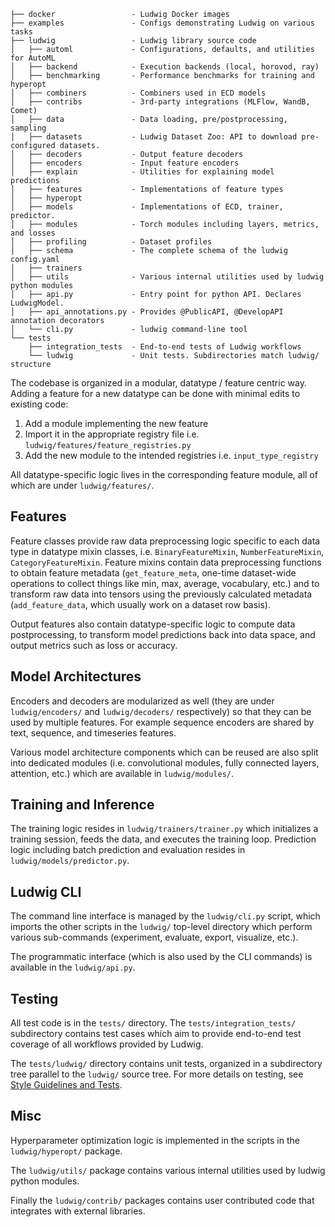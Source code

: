 ```
├── docker                 - Ludwig Docker images
├── examples               - Configs demonstrating Ludwig on various tasks
├── ludwig                 - Ludwig library source code
│   ├── automl             - Configurations, defaults, and utilities for AutoML
│   ├── backend            - Execution backends (local, horovod, ray)
│   ├── benchmarking       - Performance benchmarks for training and hyperopt
│   ├── combiners          - Combiners used in ECD models
│   ├── contribs           - 3rd-party integrations (MLFlow, WandB, Comet)
│   ├── data               - Data loading, pre/postprocessing, sampling
│   ├── datasets           - Ludwig Dataset Zoo: API to download pre-configured datasets.
│   ├── decoders           - Output feature decoders
│   ├── encoders           - Input feature encoders
│   ├── explain            - Utilities for explaining model predictions
│   ├── features           - Implementations of feature types
│   ├── hyperopt
│   ├── models             - Implementations of ECD, trainer, predictor.
│   ├── modules            - Torch modules including layers, metrics, and losses
│   ├── profiling          - Dataset profiles
│   ├── schema             - The complete schema of the ludwig config.yaml
│   ├── trainers
│   ├── utils              - Various internal utilities used by ludwig python modules
│   ├── api.py             - Entry point for python API. Declares LudwigModel.
│   ├── api_annotations.py - Provides @PublicAPI, @DevelopAPI annotation decorators
│   └── cli.py             - ludwig command-line tool
└── tests
    ├── integration_tests  - End-to-end tests of Ludwig workflows
    └── ludwig             - Unit tests. Subdirectories match ludwig/ structure
```

The codebase is organized in a modular, datatype / feature centric way. Adding a feature for a new datatype can be done
with minimal edits to existing code:

1. Add a module implementing the new feature
1. Import it in the appropriate registry file i.e. `ludwig/features/feature_registries.py`
1. Add the new module to the intended registries i.e. `input_type_registry`

All datatype-specific logic lives in the corresponding feature module, all of which are under `ludwig/features/`.

## Features

Feature classes provide raw data preprocessing logic specific to each data type in datatype mixin classes, i.e.
`BinaryFeatureMixin`, `NumberFeatureMixin`, `CategoryFeatureMixin`.
Feature mixins contain data preprocessing functions to obtain feature metadata (`get_feature_meta`, one-time
dataset-wide operations to collect things like min, max, average, vocabulary, etc.) and to transform raw data into
tensors using the previously calculated metadata (`add_feature_data`, which usually work on a dataset row basis).

Output features also contain datatype-specific logic to compute data postprocessing, to transform model predictions back
into data space, and output metrics such as loss or accuracy.

## Model Architectures

Encoders and decoders are modularized as well (they are under `ludwig/encoders/` and `ludwig/decoders/` respectively) so
that they can be used by multiple features. For example sequence encoders are shared by text, sequence, and timeseries
features.

Various model architecture components which can be reused are also split into dedicated modules (i.e. convolutional
modules, fully connected layers, attention, etc.) which are available in `ludwig/modules/`.

## Training and Inference

The training logic resides in `ludwig/trainers/trainer.py` which initializes a training session, feeds the data, and
executes the training loop. Prediction logic including batch prediction and evaluation resides in
`ludwig/models/predictor.py`.

## Ludwig CLI

The command line interface is managed by the `ludwig/cli.py` script, which imports the other scripts in the `ludwig/`
top-level directory which perform various sub-commands (experiment, evaluate, export, visualize, etc.).

The programmatic interface (which is also used by the CLI commands) is available in the `ludwig/api.py`.

## Testing

All test code is in the `tests/` directory. The `tests/integration_tests/` subdirectory contains test cases which aim
to provide end-to-end test coverage of all workflows provided by Ludwig.

The `tests/ludwig/` directory contains unit tests, organized in a subdirectory tree parallel to the `ludwig/` source
tree. For more details on testing, see [Style Guidelines and Tests](../style_guidelines_and_tests).

## Misc

Hyperparameter optimization logic is implemented in the scripts in the `ludwig/hyperopt/` package.

The `ludwig/utils/` package contains various internal utilities used by ludwig python modules.

Finally the `ludwig/contrib/` packages contains user contributed code that integrates with external libraries.
